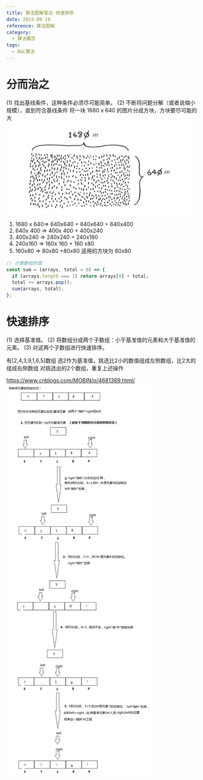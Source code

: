```yaml
---
title: 算法图解笔记-快速排序
date: 2022-09-19
reference: 算法图解
category:
  - 算法概念
tags:
  - D&C算法
---
```


# 分而治之

(1) 找出基线条件，这种条件必须尽可能简单。
(2) 不断将问题分解（或者说缩小规模），直到符合基线条件
将一块 1680 x 640 的图片分成方块，方块要尽可能的大
![](./images/20220919111551.png)

1. 1680 x 640=> 640x640 + 640x640 + 640x400
2. 640x 400 => 400x 400 + 400x240
3. 400x240 => 240x240 + 240x160
4. 240x160 => 160x 160 + 160 x80
5. 160x80 => 80x80 +80x80
   适用的方块为 80x80

```js
// 计算数组的值
const sum = (arrays, total = 0) => {
  if (arrays.length === 1) return arrays[0] + total;
  total += arrays.pop();
  sum(arrays, total);
};
```

# 快速排序

(1) 选择基准值。
(2) 将数组分成两个子数组：小于基准值的元素和大于基准值的元素。
(3) 对这两个子数组进行快速排序。

有[2,4,3,9,1,6,5]数组
选2作为基准值，挑选比2小的数值组成左侧数组，比2大的组成右侧数组
对挑选出的2个数组，重复上述操作

<a><https://www.cnblogs.com/MOBIN/p/4681369.html/></a>
![来源(https://www.cnblogs.com/MOBIN/p/4681369.html)](./images/20220919164026.png)

